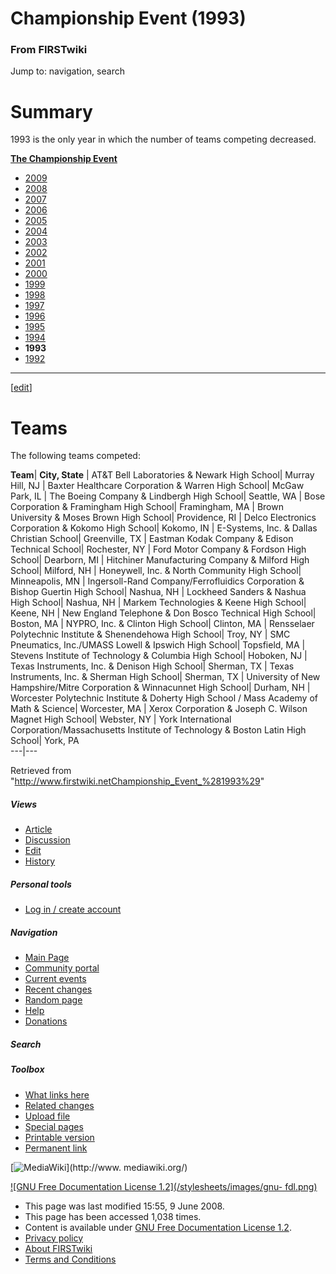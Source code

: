 # Championship Event (1993)

### From FIRSTwiki

Jump to: navigation, search


# Summary

1993 is the only year in which the number of teams competing decreased.

**[The Championship Event](The_Championship_Event "The Championship Event" )**

  * [2009](/index.php?title=Championship_Event_%282009%29&action=edit "Championship Event \(2009\)" )
  * [2008](/index.php?title=Championship_Event_%282008%29&action=edit "Championship Event \(2008\)" )
  * [2007](Championship_Event_%282007%29 "Championship Event \(2007\)" )
  * [2006](Championship_Event_%282006%29 "Championship Event \(2006\)" )
  * [2005](Championship_Event_%282005%29 "Championship Event \(2005\)" )
  * [2004](/index.php?title=Championship_Event_%282004%29&action=edit "Championship Event \(2004\)" )
  * [2003](/index.php?title=Championship_Event_%282003%29&action=edit "Championship Event \(2003\)" )
  * [2002](/index.php?title=Championship_Event_%282002%29&action=edit "Championship Event \(2002\)" )
  * [2001](/index.php?title=Championship_Event_%282001%29&action=edit "Championship Event \(2001\)" )
  * [2000](/index.php?title=Championship_Event_%282000%29&action=edit "Championship Event \(2000\)" )
  * [1999](/index.php?title=Championship_Event_%281999%29&action=edit "Championship Event \(1999\)" )
  * [1998](Championship_Event_%281998%29 "Championship Event \(1998\)" )
  * [1997](/index.php?title=Championship_Event_%281997%29&action=edit "Championship Event \(1997\)" )
  * [1996](Championship_Event_%281996%29 "Championship Event \(1996\)" )
  * [1995](/index.php?title=Championship_Event_%281995%29&action=edit "Championship Event \(1995\)" )
  * [1994](/index.php?title=Championship_Event_%281994%29&action=edit "Championship Event \(1994\)" )
  * **1993**
  * [1992](Championship_Event_%281992%29 "Championship Event \(1992\)" )  
---  
  
  

[[edit](/index.php?title=Championship_Event_%281993%29&action=edit&section=2
"Edit section: Teams" )]

# Teams

The following teams competed:

**Team**| **City, State** | AT&amp;T Bell Laboratories &amp; Newark High School| Murray Hill, NJ | Baxter Healthcare Corporation &amp; Warren High School| McGaw Park, IL | The Boeing Company &amp; Lindbergh High School| Seattle, WA | Bose Corporation &amp; Framingham High School| Framingham, MA | Brown University &amp; Moses Brown High School| Providence, RI | Delco Electronics Corporation &amp; Kokomo High School| Kokomo, IN | E-Systems, Inc. &amp; Dallas Christian School| Greenville, TX | Eastman Kodak Company &amp; Edison Technical School| Rochester, NY | Ford Motor Company &amp; Fordson High School| Dearborn, MI | Hitchiner Manufacturing Company &amp; Milford High School| Milford, NH | Honeywell, Inc. &amp; North Community High School| Minneapolis, MN | Ingersoll-Rand Company/Ferrofluidics Corporation &amp; Bishop Guertin High School| Nashua, NH | Lockheed Sanders &amp; Nashua High School| Nashua, NH | Markem Technologies &amp; Keene High School| Keene, NH | New England Telephone &amp; Don Bosco Technical High School| Boston, MA | NYPRO, Inc. &amp; Clinton High School| Clinton, MA | Rensselaer Polytechnic Institute &amp; Shenendehowa High School| Troy, NY | SMC Pneumatics, Inc./UMASS Lowell &amp; Ipswich High School| Topsfield, MA | Stevens Institute of Technology &amp; Columbia High School| Hoboken, NJ | Texas Instruments, Inc. &amp; Denison High School| Sherman, TX | Texas Instruments, Inc. &amp; Sherman High School| Sherman, TX | University of New Hampshire/Mitre Corporation &amp; Winnacunnet High School| Durham, NH | Worcester Polytechnic Institute &amp; Doherty High School / Mass Academy of Math &amp; Science| Worcester, MA | Xerox Corporation &amp; Joseph C. Wilson Magnet High School| Webster, NY | York International Corporation/Massachusetts Institute of Technology &amp; Boston Latin High School| York, PA  
---|---  
  
Retrieved from
"<http://www.firstwiki.netChampionship_Event_%281993%29>"

##### Views

  * [Article](Championship_Event_%281993%29)
  * [Discussion](/index.php?title=Talk:Championship_Event_%281993%29&action=edit)
  * [Edit](/index.php?title=Championship_Event_%281993%29&action=edit)
  * [History](/index.php?title=Championship_Event_%281993%29&action=history)

##### Personal tools

  * [Log in / create account](/index.php?title=Special:Userlogin&returnto=Championship_Event_\(1993\))

[](Main_Page "Main Page" )

##### Navigation

  * [Main Page](Main_Page)
  * [Community portal](FIRSTwiki:Community_portal)
  * [Current events](Current_events)
  * [Recent changes](Special:Recentchanges)
  * [Random page](Special:Random)
  * [Help](Help:Contents)
  * [Donations](FIRSTwiki:Site_support)

##### Search



##### Toolbox

  * [What links here](Special:Whatlinkshere/Championship_Event_%281993%29)
  * [Related changes](Special:Recentchangeslinked/Championship_Event_%281993%29)
  * [Upload file](Special:Upload)
  * [Special pages](Special:Specialpages)
  * [Printable version](/index.php?title=Championship_Event_%281993%29&printable=yes)
  * [Permanent link](/index.php?title=Championship_Event_%281993%29&oldid=68294)

[![MediaWiki](/skins/common/images/poweredby_mediawiki_88x31.png)](http://www.
mediawiki.org/)

[![GNU Free Documentation License 1.2](/stylesheets/images/gnu-
fdl.png)](http://www.gnu.org/copyleft/fdl.html)

  * This page was last modified 15:55, 9 June 2008.
  * This page has been accessed 1,038 times.
  * Content is available under [GNU Free Documentation License 1.2](http://www.gnu.org/copyleft/fdl.html "http://www.gnu.org/copyleft/fdl.html" ).
  * [Privacy policy](FIRSTwiki:Privacy_policy "FIRSTwiki:Privacy policy" )
  * [About FIRSTwiki](FIRSTwiki:About "FIRSTwiki:About" )
  * [Terms and Conditions](FIRSTwiki:Terms_and_conditions "FIRSTwiki:Terms and conditions" )

